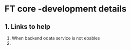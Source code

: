 # FT core  -development details

## 1. Links to help

1. When backend odata service is not ebables
2. 